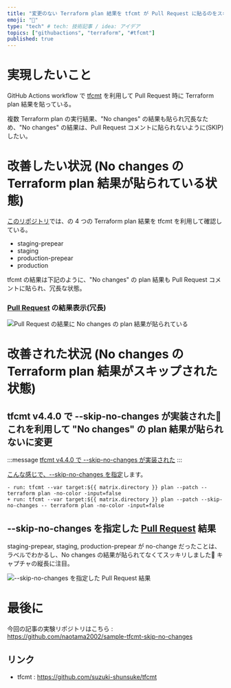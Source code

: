 ```yaml
---
title: "変更のない Terraform plan 結果を tfcmt が Pull Request に貼るのをスキップしたい"
emoji: "🐶"
type: "tech" # tech: 技術記事 / idea: アイデア
topics: ["githubactions", "terraform", "#tfcmt"]
published: true
---
```


# 実現したいこと

GitHub Actions workflow で [tfcmt](https://github.com/suzuki-shunsuke/tfcmt) を利用して Pull Request 時に Terraform plan 結果を貼っている。

複数 Terraform plan の実行結果、"No changes" の結果も貼られ冗長なため、"No changes" の結果は、Pull Request コメントに貼られないように(SKIP) したい。

# 改善したい状況 (No changes の Terraform plan 結果が貼られている状態)

[このリポジトリ](https://github.com/naotama2002/sample-tfcmt-skip-no-changes/blob/main/.github/workflows/tfcmt.yaml)では、の 4 つの Terraform plan 結果を tfcmt を利用して確認している。
- staging-prepear
- staging
- production-prepear
- production


tfcmt の結果は下記のように、"No changes" の plan 結果も Pull Request コメントに貼られ、冗長な状態。

### [Pull Request](https://github.com/naotama2002/sample-tfcmt-skip-no-changes/pull/3) の結果表示(冗長)

![Pull Request の結果に No changes の plan 結果が貼られている](https://storage.googleapis.com/zenn-user-upload/f8243fd56006-20230819.png)

# 改善された状況 (No changes の Terraform plan 結果がスキップされた状態)

## tfcmt v4.4.0 で --skip-no-changes が実装された🎉　これを利用して "No changes" の plan 結果が貼られないに変更

:::message
[tfcmt v4.4.0 で --skip-no-changes が実装された](https://github.com/suzuki-shunsuke/tfcmt/releases/tag/v4.4.0)
:::

[こんな感じで、--skip-no-changes を指定](https://github.com/naotama2002/sample-tfcmt-skip-no-changes/pull/4)します。
```hcl diff
- run: tfcmt --var target:${{ matrix.directory }} plan --patch -- terraform plan -no-color -input=false
+ run: tfcmt --var target:${{ matrix.directory }} plan --patch --skip-no-changes -- terraform plan -no-color -input=false
```

## --skip-no-changes を指定した [Pull Request]((https://github.com/naotama2002/sample-tfcmt-skip-no-changes/pull/4)) 結果

staging-prepear, staging, production-prepear が no-change だったことは、ラベルでわかるし、No changes の結果が貼られてなくてスッキリしました🎉 キャプチャの縦長に注目。

![--skip-no-changes を指定した Pull Request 結果](https://storage.googleapis.com/zenn-user-upload/b57b149d7239-20230819.png)

# 最後に

今回の記事の実験リポジトリはこちら : https://github.com/naotama2002/sample-tfcmt-skip-no-changes



## リンク

- tfcmt : https://github.com/suzuki-shunsuke/tfcmt
